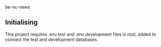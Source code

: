 be-nc-news

## Initialising

This project requires .env.test and .env.development files in root, added to connect the test and development databases.
